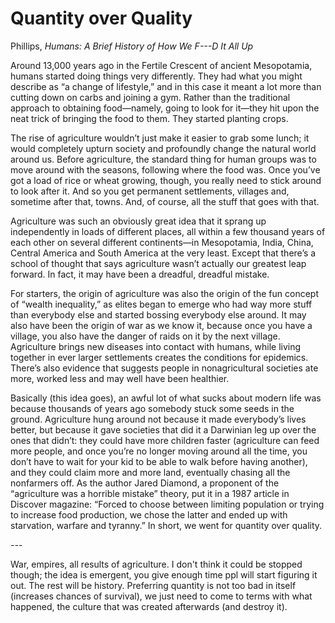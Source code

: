 # Quantity over Quality

Phillips, *Humans: A Brief History of How We F---D It All Up*

Around 13,000 years ago in the Fertile Crescent of ancient
Mesopotamia, humans started doing things very differently. They had
what you might describe as “a change of lifestyle,” and in this case
it meant a lot more than cutting down on carbs and joining a
gym. Rather than the traditional approach to obtaining food—namely,
going to look for it—they hit upon the neat trick of bringing the food
to them. They started planting crops.

The rise of agriculture wouldn’t just make it easier to grab some
lunch; it would completely upturn society and profoundly change the
natural world around us. Before agriculture, the standard thing for
human groups was to move around with the seasons, following where the
food was. Once you’ve got a load of rice or wheat growing, though, you
really need to stick around to look after it. And so you get permanent
settlements, villages and, sometime after that, towns. And, of course,
all the stuff that goes with that.

Agriculture was such an obviously great idea that it sprang up
independently in loads of different places, all within a few thousand
years of each other on several different continents—in Mesopotamia,
India, China, Central America and South America at the very
least. Except that there’s a school of thought that says agriculture
wasn’t actually our greatest leap forward. In fact, it may have been a
dreadful, dreadful mistake.

For starters, the origin of agriculture was also the origin of the fun
concept of “wealth inequality,” as elites began to emerge who had way
more stuff than everybody else and started bossing everybody else
around. It may also have been the origin of war as we know it, because
once you have a village, you also have the danger of raids on it by
the next village. Agriculture brings new diseases into contact with
humans, while living together in ever larger settlements creates the
conditions for epidemics. There’s also evidence that suggests people
in nonagricultural societies ate more, worked less and may well have
been healthier.

Basically (this idea goes), an awful lot of what sucks about modern
life was because thousands of years ago somebody stuck some seeds in
the ground. Agriculture hung around not because it made everybody’s
lives better, but because it gave societies that did it a Darwinian
leg up over the ones that didn’t: they could have more children faster
(agriculture can feed more people, and once you’re no longer moving
around all the time, you don’t have to wait for your kid to be able to
walk before having another), and they could claim more and more land,
eventually chasing all the nonfarmers off. As the author Jared
Diamond, a proponent of the “agriculture was a horrible mistake”
theory, put it in a 1987 article in Discover magazine: “Forced to
choose between limiting population or trying to increase food
production, we chose the latter and ended up with starvation, warfare
and tyranny.” In short, we went for quantity over quality.

*---*

War, empires, all results of agriculture. I don't think it could be
stopped though; the idea is emergent, you give enough time ppl will
start figuring it out. The rest will be history. Preferring quantity
is not too bad in itself (increases chances of survival), we just need
to come to terms with what happened, the culture that was created
afterwards (and destroy it). 









